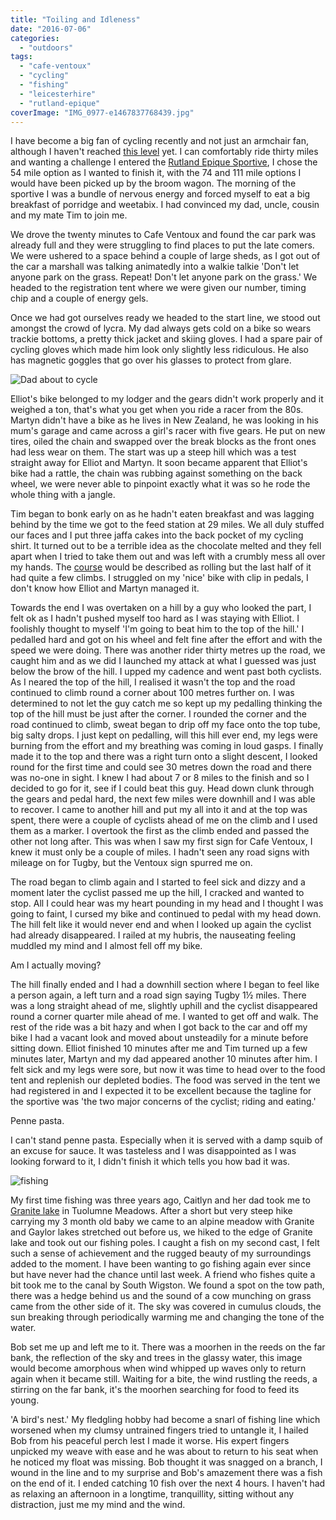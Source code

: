 ```yaml
---
title: "Toiling and Idleness"
date: "2016-07-06"
categories: 
  - "outdoors"
tags: 
  - "cafe-ventoux"
  - "cycling"
  - "fishing"
  - "leicesterhire"
  - "rutland-epique"
coverImage: "IMG_0977-e1467837768439.jpg"
---
```


I have become a big fan of cycling recently and not just an armchair fan, although I haven't reached [this level](http://www.velominati.com/the-rules/) yet. I can comfortably ride thirty miles and wanting a challenge I entered the [Rutland Epique Sportive](http://www.itpevents.co.uk/event/the-rutland-border-epique), I chose the 54 mile option as I wanted to finish it, with the 74 and 111 mile options I would have been picked up by the broom wagon. The morning of the sportive I was a bundle of nervous energy and forced myself to eat a big breakfast of porridge and weetabix. I had convinced my dad, uncle, cousin and my mate Tim to join me.

We drove the twenty minutes to Cafe Ventoux and found the car park was already full and they were struggling to find places to put the late comers. We were ushered to a space behind a couple of large sheds, as I got out of the car a marshall was talking animatedly into a walkie talkie 'Don't let anyone park on the grass. Repeat! Don't let anyone park on the grass.' We headed to the registration tent where we were given our number, timing chip and a couple of energy gels.

Once we had got ourselves ready we headed to the start line, we stood out amongst the crowd of lycra. My dad always gets cold on a bike so wears trackie bottoms, a pretty thick jacket and skiing gloves. I had a spare pair of cycling gloves which made him look only slightly less ridiculous. He also has magnetic goggles that go over his glasses to protect from glare.

![Dad about to cycle](images/IMG_5402-e1467817023879-768x1024.jpg)

Elliot's bike belonged to my lodger and the gears didn't work properly and it weighed a ton, that's what you get when you ride a racer from the 80s. Martyn didn't have a bike as he lives in New Zealand, he was looking in his mum's garage and came across a girl's racer with five gears. He put on new tires, oiled the chain and swapped over the break blocks as the front ones had less wear on them. The start was up a steep hill which was a test straight away for Elliot and Martyn. It soon became apparent that Elliot's bike had a rattle, the chain was rubbing against something on the back wheel, we were never able to pinpoint exactly what it was so he rode the whole thing with a jangle.

Tim began to bonk early on as he hadn't eaten breakfast and was lagging behind by the time we got to the feed station at 29 miles. We all duly stuffed our faces and I put three jaffa cakes into the back pocket of my cycling shirt. It turned out to be a terrible idea as the chocolate melted and they fell apart when I tried to take them out and was left with a crumbly mess all over my hands. The [course](http://www.gpsies.com/map.do?fileId=bvzviqbncysanjjw) would be described as rolling but the last half of it had quite a few climbs. I struggled on my 'nice' bike with clip in pedals, I don't know how Elliot and Martyn managed it.

Towards the end I was overtaken on a hill by a guy who looked the part, I felt ok as I hadn't pushed myself too hard as I was staying with Elliot. I foolishly thought to myself 'I'm going to beat him to the top of the hill.' I pedalled hard and got on his wheel and felt fine after the effort and with the speed we were doing. There was another rider thirty metres up the road, we caught him and as we did I launched my attack at what I guessed was just below the brow of the hill. I upped my cadence and went past both cyclists. As I neared the top of the hill, I realised it wasn't the top and the road continued to climb round a corner about 100 metres further on. I was determined to not let the guy catch me so kept up my pedalling thinking the top of the hill must be just after the corner. I rounded the corner and the road continued to climb, sweat began to drip off my face onto the top tube, big salty drops. I just kept on pedalling, will this hill ever end, my legs were burning from the effort and my breathing was coming in loud gasps. I finally made it to the top and there was a right turn onto a slight descent, I looked round for the first time and could see 30 metres down the road and there was no-one in sight. I knew I had about 7 or 8 miles to the finish and so I decided to go for it, see if I could beat this guy. Head down clunk through the gears and pedal hard, the next few miles were downhill and I was able to recover. I came to another hill and put my all into it and at the top was spent, there were a couple of cyclists ahead of me on the climb and I used them as a marker. I overtook the first as the climb ended and passed the other not long after. This was when I saw my first sign for Cafe Ventoux, I knew it must only be a couple of miles. I hadn't seen any road signs with mileage on for Tugby, but the Ventoux sign spurred me on.

The road began to climb again and I started to feel sick and dizzy and a moment later the cyclist passed me up the hill, I cracked and wanted to stop. All I could hear was my heart pounding in my head and I thought I was going to faint, I cursed my bike and continued to pedal with my head down. The hill felt like it would never end and when I looked up again the cyclist had already disappeared. I railed at my hubris, the nauseating feeling muddled my mind and I almost fell off my bike.

Am I actually moving?

The hill finally ended and I had a downhill section where I began to feel like a person again, a left turn and a road sign saying Tugby 1½ miles. There was a long straight ahead of me, slightly uphill and the cyclist disappeared round a corner quarter mile ahead of me. I wanted to get off and walk. The rest of the ride was a bit hazy and when I got back to the car and off my bike I had a vacant look and moved about unsteadily for a minute before sitting down. Elliot finished 10 minutes after me and Tim turned up a few minutes later, Martyn and my dad appeared another 10 minutes after him. I felt sick and my legs were sore, but now it was time to head over to the food tent and replenish our depleted bodies. The food was served in the tent we had registered in and I expected it to be excellent because the tagline for the sportive was 'the two major concerns of the cyclist; riding and eating.'

Penne pasta.

I can't stand penne pasta. Especially when it is served with a damp squib of an excuse for sauce. It was tasteless and I was disappointed as I was looking forward to it, I didn't finish it which tells you how bad it was.

![fishing](images/fishing.jpg)

My first time fishing was three years ago, Caitlyn and her dad took me to [Granite lake](http://www.yosemitehikes.com/tioga-road/gaylor-lakes/gaylor-lakes.htm) in Tuolumne Meadows. After a short but very steep hike carrying my 3 month old baby we came to an alpine meadow with Granite and Gaylor lakes stretched out before us, we hiked to the edge of Granite lake and took out our fishing poles. I caught a fish on my second cast, I felt such a sense of achievement and the rugged beauty of my surroundings added to the moment. I have been wanting to go fishing again ever since but have never had the chance until last week. A friend who fishes quite a bit took me to the canal by South Wigston. We found a spot on the tow path, there was a hedge behind us and the sound of a cow munching on grass came from the other side of it. The sky was covered in cumulus clouds, the sun breaking through periodically warming me and changing the tone of the water.

Bob set me up and left me to it. There was a moorhen in the reeds on the far bank, the reflection of the sky and trees in the glassy water, this image would become amorphous when wind whipped up waves only to return again when it became still. Waiting for a bite, the wind rustling the reeds, a stirring on the far bank, it's the moorhen searching for food to feed its young.

'A bird's nest.' My fledgling hobby had become a snarl of fishing line which worsened when my clumsy untrained fingers tried to untangle it, I hailed Bob from his peaceful perch lest I made it worse. His expert fingers unpicked my weave with ease and he was about to return to his seat when he noticed my float was missing. Bob thought it was snagged on a branch, I wound in the line and to my surprise and Bob's amazement there was a fish on the end of it. I ended catching 10 fish over the next 4 hours. I haven't had as relaxing an afternoon in a longtime, tranquillity, sitting without any distraction, just me my mind and the wind.
